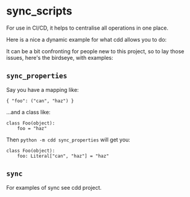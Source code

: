 sync_scripts
============

For use in CI/CD, it helps to centralise all operations in one place.

Here is a nice a dynamic example for what cdd allows you to do:



It can be a bit confronting for people new to this project, so to lay those issues, here's the birdseye, with examples:

## `sync_properties`

Say you have a mapping like:

    { "foo": ("can", "haz") }

…and a class like:

    class Foo(object):
        foo = "haz"

Then `python -m cdd sync_properties` will get you:

    class Foo(object):
        foo: Literal["can", "haz"] = "haz"

## `sync`

For examples of sync see cdd project.
